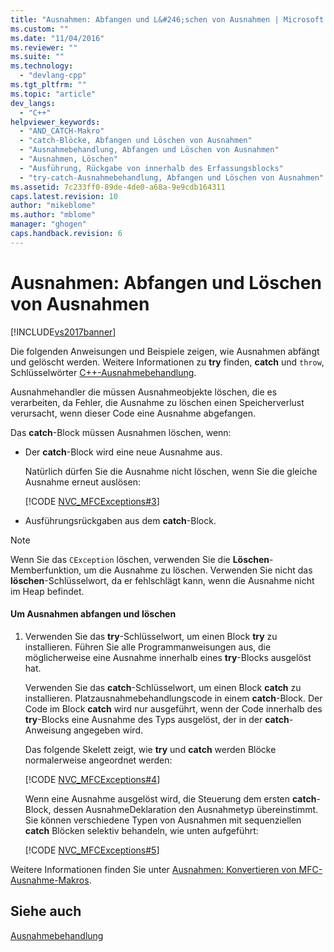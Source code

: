 ```yaml
---
title: "Ausnahmen: Abfangen und L&#246;schen von Ausnahmen | Microsoft Docs"
ms.custom: ""
ms.date: "11/04/2016"
ms.reviewer: ""
ms.suite: ""
ms.technology: 
  - "devlang-cpp"
ms.tgt_pltfrm: ""
ms.topic: "article"
dev_langs: 
  - "C++"
helpviewer_keywords: 
  - "AND_CATCH-Makro"
  - "catch-Blöcke, Abfangen und Löschen von Ausnahmen"
  - "Ausnahmebehandlung, Abfangen und Löschen von Ausnahmen"
  - "Ausnahmen, Löschen"
  - "Ausführung, Rückgabe von innerhalb des Erfassungsblocks"
  - "try-catch-Ausnahmebehandlung, Abfangen und Löschen von Ausnahmen"
ms.assetid: 7c233ff0-89de-4de0-a68a-9e9cdb164311
caps.latest.revision: 10
author: "mikeblome"
ms.author: "mblome"
manager: "ghogen"
caps.handback.revision: 6
---
```

# Ausnahmen: Abfangen und L&#246;schen von Ausnahmen
[!INCLUDE[vs2017banner](../assembler/inline/includes/vs2017banner.md)]

Die folgenden Anweisungen und Beispiele zeigen, wie Ausnahmen abfängt und gelöscht werden.  Weitere Informationen zu **try** finden, **catch** und `throw`, Schlüsselwörter [C\+\+\-Ausnahmebehandlung](../cpp/cpp-exception-handling.md).  
  
 Ausnahmehandler die müssen Ausnahmeobjekte löschen, die es verarbeiten, da Fehler, die Ausnahme zu löschen einen Speicherverlust verursacht, wenn dieser Code eine Ausnahme abgefangen.  
  
 Das **catch**\-Block müssen Ausnahmen löschen, wenn:  
  
-   Der **catch**\-Block wird eine neue Ausnahme aus.  
  
     Natürlich dürfen Sie die Ausnahme nicht löschen, wenn Sie die gleiche Ausnahme erneut auslösen:  
  
     [!CODE [NVC_MFCExceptions#3](../CodeSnippet/VS_Snippets_Cpp/NVC_MFCExceptions#3)]  
  
-   Ausführungsrückgaben aus dem **catch**\-Block.  
  
> [!NOTE]
>  Wenn Sie das `CException` löschen, verwenden Sie die **Löschen**\-Memberfunktion, um die Ausnahme zu löschen.  Verwenden Sie nicht das **löschen**\-Schlüsselwort, da er fehlschlägt kann, wenn die Ausnahme nicht im Heap befindet.  
  
#### Um Ausnahmen abfangen und löschen  
  
1.  Verwenden Sie das **try**\-Schlüsselwort, um einen Block **try** zu installieren.  Führen Sie alle Programmanweisungen aus, die möglicherweise eine Ausnahme innerhalb eines **try**\-Blocks ausgelöst hat.  
  
     Verwenden Sie das **catch**\-Schlüsselwort, um einen Block **catch** zu installieren.  Platzausnahmebehandlungscode in einem **catch**\-Block.  Der Code im Block **catch** wird nur ausgeführt, wenn der Code innerhalb des **try**\-Blocks eine Ausnahme des Typs ausgelöst, der in der **catch**\-Anweisung angegeben wird.  
  
     Das folgende Skelett zeigt, wie **try** und **catch** werden Blöcke normalerweise angeordnet werden:  
  
     [!CODE [NVC_MFCExceptions#4](../CodeSnippet/VS_Snippets_Cpp/NVC_MFCExceptions#4)]  
  
     Wenn eine Ausnahme ausgelöst wird, die Steuerung dem ersten **catch**\-Block, dessen AusnahmeDeklaration den Ausnahmetyp übereinstimmt.  Sie können verschiedene Typen von Ausnahmen mit sequenziellen **catch** Blöcken selektiv behandeln, wie unten aufgeführt:  
  
     [!CODE [NVC_MFCExceptions#5](../CodeSnippet/VS_Snippets_Cpp/NVC_MFCExceptions#5)]  
  
 Weitere Informationen finden Sie unter [Ausnahmen: Konvertieren von MFC\-Ausnahme\-Makros](../mfc/exceptions-converting-from-mfc-exception-macros.md).  
  
## Siehe auch  
 [Ausnahmebehandlung](../mfc/exception-handling-in-mfc.md)